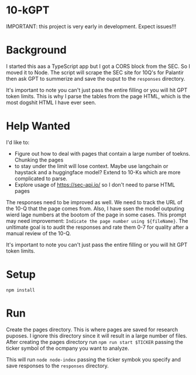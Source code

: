 # 10-kGPT

IMPORTANT: this project is very early in development. Expect issues!!!

# Background
I started this aas a TypeScript app but I got a CORS block from the SEC.
So I moved it to Node. The script will scrape the SEC site for 10Q's for Palantir
then ask GPT to summerize and save the ouput to the `responses` directory.

It's important to note you can't just pass the entire filling or you will hit GPT token limits.
This is why I parse the tables from the page HTML, which is the most dogshit HTML I have ever seen.

# Help Wanted
I'd like to: 
- Figure out how to deal with pages that contain a large number of toekns. Chunking the pages
- to stay under the limit will lose context. Maybe use langchain or haystack and a huggingface model?
Extend to 10-Ks which are more complicated to parse.
- Explore usage of https://sec-api.io/ so I don't need to parse HTML pages

The responses need to be improved as well. We need to track the URL of the 10-Q that the page comes from. Also, I have ssen the model outputing wierd lage numbers at the bootom of the page in some cases. This prompt may need improvement: `Indicate the page number using ${fileName}`. The unltimate goal is to audit the responses and rate them 0-7 for quality after a manual review of the 10-Q.

It's important to note you can't just pass the entire filling or you will hit GPT token limits.

# Setup
`npm install`

# Run
Create the pages directory. This is where pages are saved for research puposes. I ignore this directory since it will result in a large number of files. After creating the pages directory run `npm run start $TICKER` passing the ticker symbol of the ocmpany you want to analyze.

This will run `node node-index` passing the ticker symbok you specify and save responses to the `responses` directory. 